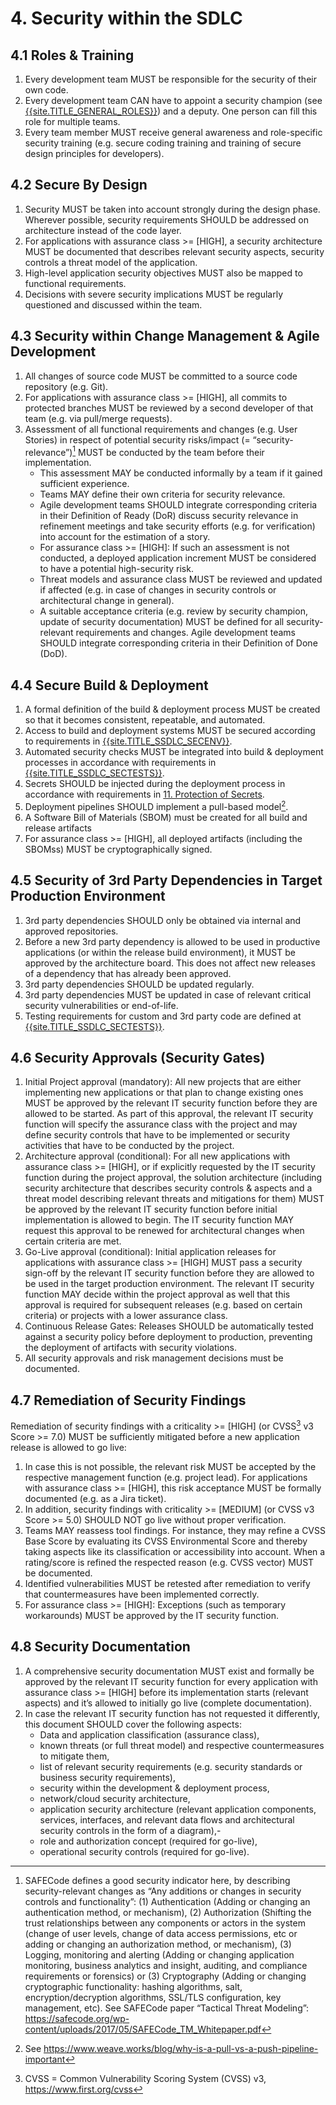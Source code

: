 # 4. Security within the SDLC

## 4.1 Roles & Training
1. Every development team MUST be responsible for the security of their own code.
2. Every development team CAN have to appoint a security champion (see [{{site.TITLE_GENERAL_ROLES}}]({{site.URL_GENERAL_ROLES}})) and a deputy. One person can fill this role for multiple teams.
3. Every team member MUST receive general awareness and role-specific security training (e.g. secure coding training and training of secure design principles for developers).

## 4.2 Secure By Design
1. Security MUST be taken into account strongly during the design phase. Wherever possible, security requirements SHOULD be addressed on architecture instead of the code layer.
2. For applications with assurance class >= [HIGH], a security architecture MUST be documented that describes relevant security aspects, security controls a threat model of the application. 
3. High-level application security objectives MUST also be mapped to functional requirements. 
4. Decisions with severe security implications MUST be regularly questioned and discussed within the team.

## 4.3 Security within Change Management & Agile Development
1. All changes of source code MUST be committed to a source code repository (e.g. Git).
2. For applications with assurance class >= [HIGH], all commits to protected branches MUST be reviewed by a second developer of that team (e.g. via pull/merge requests).
3. Assessment of all functional requirements and changes (e.g. User Stories) in respect of potential security risks/impact (= “security-relevance”)[^1] MUST be conducted by the team before their implementation.
   - This assessment MAY be conducted informally by a team if it gained sufficient experience.
   - Teams MAY define their own criteria for security relevance.
   - Agile development teams SHOULD integrate corresponding criteria in their Definition of Ready (DoR) discuss security relevance in refinement meetings and take security efforts (e.g. for verification) into account for the estimation of a story.
   - For assurance class >= [HIGH]: If such an assessment is not conducted, a deployed application increment MUST be considered to have a potential high-security risk.
   - Threat models and assurance class MUST be reviewed and updated if affected (e.g. in case of changes in security controls or architectural change in general).
   - A suitable acceptance criteria (e.g. review by security champion, update of security documentation) MUST be defined for all security-relevant requirements and changes. Agile development teams SHOULD integrate corresponding criteria in their Definition of Done (DoD).

## 4.4 Secure Build & Deployment
1. A formal definition of the build & deployment process MUST be created so that it becomes consistent, repeatable, and automated.
2. Access to build and deployment systems MUST be secured according to requirements in [{{site.TITLE_SSDLC_SECENV}}]({{site.URL_SSDLC_SECENV}}).
3. Automated security checks MUST be integrated into build & deployment processes in accordance with requirements in [{{site.TITLE_SSDLC_SECTESTS}}]({{site.URL_SSDLC_SECTESTS}}).
4. Secrets SHOULD be injected during the deployment process in accordance with requirements in [11. Protection of Secrets]({{site.URL_IMPL_SECRETS}}).
5. Deployment pipelines SHOULD implement a pull-based model[^3].
6. A Software Bill of Materials (SBOM) must be created for all build and release artifacts
7. For assurance class >= [HIGH], all deployed artifacts (including the SBOMss) MUST be cryptographically signed.

## 4.5 Security of 3rd Party Dependencies in Target Production Environment
1. 3rd party dependencies SHOULD only be obtained via internal and approved repositories.
2. Before a new 3rd party dependency is allowed to be used in productive applications (or within the release build environment), it MUST be approved by the architecture board. This does not affect new releases of a dependency that has already been approved.
3. 3rd party dependencies SHOULD be updated regularly.
4. 3rd party dependencies MUST be updated in case of relevant critical security vulnerabilities or end-of-life.
5. Testing requirements for custom and 3rd party code are defined at [{{site.TITLE_SSDLC_SECTESTS}}]({{site.URL_SSDLC_SECTESTS}}).

## 4.6 Security Approvals (Security Gates)
1. Initial Project approval (mandatory): All new projects that are either implementing new applications or that plan to change existing ones MUST be approved by the relevant IT security function before they are allowed to be started. As part of this approval, the relevant IT security function will specify the assurance class with the project and may define security controls that have to be implemented or security activities that have to be conducted by the project.
2. Architecture approval (conditional): For all new applications with assurance class >= [HIGH], or if explicitly requested by the IT security function during the project approval, the solution architecture (including security architecture that describes security controls & aspects and a threat model describing relevant threats and mitigations for them) MUST be approved by the relevant IT security function before initial implementation is allowed to begin. The IT security function MAY request this approval to be renewed for architectural changes when certain criteria are met.
3. Go-Live approval (conditional): Initial application releases for applications with assurance class >= [HIGH] MUST pass a security sign-off by the relevant IT security function before they are allowed to be used in the target production environment. The relevant IT security function MAY decide within the project approval as well that this approval is required for subsequent releases (e.g. based on certain criteria) or projects with a lower assurance class.
4. Continuous Release Gates: Releases SHOULD be automatically tested against a security policy before deployment to production, preventing the deployment of artifacts with security violations.
5. All security approvals and risk management decisions must be documented.

## 4.7 Remediation of Security Findings
Remediation of security findings with a criticality >= [HIGH] (or CVSS[^2] v3 Score >= 7.0) MUST be sufficiently mitigated before a new application release is allowed to go live:

1. In case this is not possible, the relevant risk MUST be accepted by the respective management function (e.g. project lead). For applications with assurance class >= [HIGH], this risk acceptance MUST be formally documented (e.g. as a Jira ticket).
2. In addition, security findings with criticality >= [MEDIUM] (or CVSS v3 Score >= 5.0) SHOULD NOT go live without proper verification.
3. Teams MAY reassess tool findings. For instance, they may refine a CVSS Base Score by evaluating its CVSS Environmental Score and thereby taking aspects like its classification or accessibility into account. When a rating/score is refined the respected reason (e.g. CVSS vector) MUST be documented.
4. Identified vulnerabilities MUST be retested after remediation to verify that countermeasures have been implemented correctly.
5. For assurance class >= [HIGH]: Exceptions (such as temporary workarounds) MUST be approved by the IT security function.

## 4.8 Security Documentation

1. A comprehensive security documentation MUST exist and formally be approved by the relevant IT security function for every application with assurance class >= [HIGH] before its implementation starts (relevant aspects) and it’s allowed to initially go live (complete documentation).
2. In case the relevant IT security function has not requested it differently, this document SHOULD cover the following aspects:
   - Data and application classification (assurance class),
   - known threats (or full threat model) and respective countermeasures to mitigate them,
   - list of relevant security requirements (e.g. security standards or business  security requirements),
   - security within the development & deployment process,
   - network/cloud security architecture,
   - application security architecture (relevant application components, services, interfaces, and relevant data flows and architectural security controls in the form of a diagram),- 
   - role and authorization concept (required for go-live),
   - operational security controls (required for go-live).

[^1]: SAFECode defines a good security indicator here, by describing security-relevant changes as “Any additions or changes in security controls and functionality”: (1) Authentication (Adding or changing an authentication method, or mechanism), (2) Authorization (Shifting the trust relationships between any components or actors in the system (change of user levels, change of data access permissions, etc or adding or changing an authorization method, or mechanism), (3) Logging, monitoring and alerting (Adding or changing application monitoring, business analytics and insight, auditing, and compliance requirements or forensics) or (3) Cryptography (Adding or changing cryptographic functionality: hashing algorithms, salt, encryption/decryption algorithms, SSL/TLS configuration, key management, etc). See SAFECode paper “Tactical Threat Modeling”: https://safecode.org/wp-content/uploads/2017/05/SAFECode_TM_Whitepaper.pdf

[^2]: CVSS = Common Vulnerability Scoring System (CVSS) v3, https://www.first.org/cvss

[^3]: See https://www.weave.works/blog/why-is-a-pull-vs-a-push-pipeline-important

